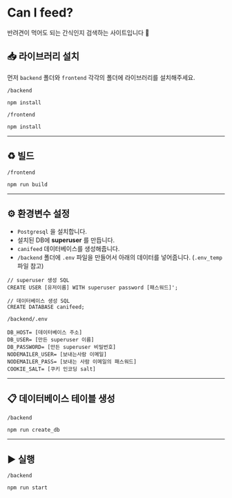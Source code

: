 # Can I feed?
반려견이 먹어도 되는 간식인지 검색하는 사이트입니다 🐶

## 📥 라이브러리 설치


먼저 `backend` 폴더와 `frontend` 각각의 폴더에 라이브러리를 설치해주세요.

`/backend`
```
npm install
```

`/frontend`
```
npm install
```

---

## ♻️ 빌드

`/frontend`
```
npm run build
```

---

## ⚙️ 환경변수 설정

* `Postgresql` 을 설치합니다.
* 설치된 DB에 **superuser** 를 만듭니다.
* `canifeed` 데이터베이스를 생성해줍니다.
* `/backend` 폴더에 `.env` 파일을 만들어서 아래의 데이터를 넣어줍니다. (`.env_temp` 파일 참고)


```
// superuser 생성 SQL
CREATE USER [유저이름] WITH superuser password [패스워드]';

// 데이터베이스 생성 SQL
CREATE DATABASE canifeed;

```

`/backend/.env`
```
DB_HOST= [데이터베이스 주소]
DB_USER= [만든 superuser 이름]
DB_PASSWORD= [만든 superuser 비밀번호]
NODEMAILER_USER= [보내는사람 이메일]
NODEMAILER_PASS= [보내는 사람 이메일의 패스워드]
COOKIE_SALT= [쿠키 인코딩 salt]

```


---

## 📋 데이터베이스 테이블 생성

`/backend`
```
npm run create_db
```


---

## ▶️ 실행

`/backend`
```
npm run start
```